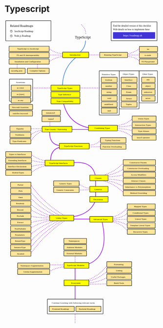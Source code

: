 # Typescript

<link href="style/main.css" rel="stylesheet">

<svg xmlns="http://www.w3.org/2000/svg" xmlns:xlink="http://www.w3.org/1999/xlink" viewBox="269 107 1200 2373" style="font-family: balsamiq"><path d="M875 2152.272727272727Q1010.5192637227321 2113.071326389771 1074.4848484848485 2013.3939393939395" fill="none" stroke="rgb(153,0,255)" stroke-width="4" stroke-linecap="round" stroke-linejoin="round" stroke-dasharray="0.8 12"></path><path d="M905.3030303030303 2153.7878787878785Q1012.952737136146 2122.7643525631593 1073.4848484848485 2064.3939393939395" fill="none" stroke="rgb(153,0,255)" stroke-width="4" stroke-linecap="round" stroke-linejoin="round" stroke-dasharray="0.8 12"></path><path d="M911.3636363636364 2161.3636363636365Q1012.3010608336882 2153.5163666931767 1076.5151515151515 2112.878787878788" fill="none" stroke="rgb(153,0,255)" stroke-width="4" stroke-linecap="round" stroke-linejoin="round" stroke-dasharray="0.8 12"></path><path d="M888.6363636363636 2170.4545454545455Q990.7849737048563 2168.8039243563157 1093.1818181818182 2167.4242424242425" fill="none" stroke="rgb(153,0,255)" stroke-width="4" stroke-linecap="round" stroke-linejoin="round" stroke-dasharray="0.8 12"></path><path d="M818.8311517334938 2023.4030990632252Q819.0147526722768 2160.0231191262155 818.8311517334938 2296.969696969697" fill="none" stroke="rgb(153,0,255)" stroke-width="4" stroke-linecap="round" stroke-linejoin="round" stroke-dasharray="undefined"></path><path d="M609.090909090909 2076Q662.1817746995329 2039.2524599617716 767 2029.4030990632252" fill="none" stroke="rgb(153,0,255)" stroke-width="4" stroke-linecap="round" stroke-linejoin="round" stroke-dasharray="0.8 12"></path><path d="M603.030303030303 2019.4030990632252Q684.9172858021587 2019.2930527691017 767 2019.4030990632252" fill="none" stroke="rgb(153,0,255)" stroke-width="4" stroke-linecap="round" stroke-linejoin="round" stroke-dasharray="0.8 12"></path><path d="M818.8311517334938 1925.4030990632252Q818.8937241200075 1971.9640848487595 818.8311517334938 2018.6363636363635" fill="none" stroke="rgb(153,0,255)" stroke-width="4" stroke-linecap="round" stroke-linejoin="round" stroke-dasharray="0.8 12"></path><path d="M780.8311517334938 1661.4030990632252Q883.7925234875245 1661.2647313151915 987 1661.4030990632252" fill="none" stroke="rgb(153,0,255)" stroke-width="4" stroke-linecap="round" stroke-linejoin="round" stroke-dasharray="undefined"></path><path d="M1025.8311517334937 1667.9090909090908Q1098.5947437207187 1960.3204135488786 901.5151515151515 2020.4545454545453" fill="none" stroke="rgb(153,0,255)" stroke-width="4" stroke-linecap="round" stroke-linejoin="round" stroke-dasharray="undefined"></path><path d="M1080 1675Q1195.0395397119053 1696.1101209374067 1234 1765" fill="none" stroke="rgb(153,0,255)" stroke-width="4" stroke-linecap="round" stroke-linejoin="round" stroke-dasharray="0.8 12"></path><path d="M1080 1673Q1177.3329771766696 1674.7790836855452 1234 1715" fill="none" stroke="rgb(153,0,255)" stroke-width="4" stroke-linecap="round" stroke-linejoin="round" stroke-dasharray="0.8 12"></path><path d="M1084 1653Q1182.3667820069204 1632.9446366782006 1234 1563" fill="none" stroke="rgb(153,0,255)" stroke-width="4" stroke-linecap="round" stroke-linejoin="round" stroke-dasharray="0.8 12"></path><path d="M1102 1657Q1191.4353455165433 1655.947200170494 1234 1609" fill="none" stroke="rgb(153,0,255)" stroke-width="4" stroke-linecap="round" stroke-linejoin="round" stroke-dasharray="0.8 12"></path><path d="M1102 1667Q1166.8684565561528 1664.6782684758498 1232 1662" fill="none" stroke="rgb(153,0,255)" stroke-width="4" stroke-linecap="round" stroke-linejoin="round" stroke-dasharray="0.8 12"></path><path d="M468.969696969697 1690.7424242424242Q550.1815297804316 1666.9990421037658 644.030303030303 1663.439393939394" fill="none" stroke="rgb(153,0,255)" stroke-width="4" stroke-linecap="round" stroke-linejoin="round" stroke-dasharray="0.8 12"></path><path d="M468.1666666666667 1734.7424242424242Q553.9225289013111 1682.3004019509494 650.4545454545455 1666.6515151515152" fill="none" stroke="rgb(153,0,255)" stroke-width="4" stroke-linecap="round" stroke-linejoin="round" stroke-dasharray="0.8 12"></path><path d="M468.1666666666667 1784.7424242424242Q563.8287416930232 1704.9173845605717 679.3636363636364 1668.2575757575758" fill="none" stroke="rgb(153,0,255)" stroke-width="4" stroke-linecap="round" stroke-linejoin="round" stroke-dasharray="0.8 12"></path><path d="M468.1666666666667 1836.7424242424242Q578.4509660247629 1723.3429778028328 719.5151515151515 1661.8333333333335" fill="none" stroke="rgb(153,0,255)" stroke-width="4" stroke-linecap="round" stroke-linejoin="round" stroke-dasharray="0.8 12"></path><path d="M468.1666666666667 1886.7424242424242Q581.1844617326127 1748.194655790068 733.969696969697 1665.0454545454547" fill="none" stroke="rgb(153,0,255)" stroke-width="4" stroke-linecap="round" stroke-linejoin="round" stroke-dasharray="0.8 12"></path><path d="M468.1666666666667 1936.7424242424242Q583.9179574404625 1773.046333777303 748.4242424242425 1668.2575757575758" fill="none" stroke="rgb(153,0,255)" stroke-width="4" stroke-linecap="round" stroke-linejoin="round" stroke-dasharray="0.8 12"></path><path d="M469.7727272727273 1390.409090909091Q584.7401036676631 1552.1190594147754 749.2272727272727 1640.9545454545455" fill="none" stroke="rgb(153,0,255)" stroke-width="4" stroke-linecap="round" stroke-linejoin="round" stroke-dasharray="0.8 12"></path><path d="M464.7727272727273 1440.409090909091Q573.6811606875053 1575.396783833121 721.9242424242425 1644.1666666666667" fill="none" stroke="rgb(153,0,255)" stroke-width="4" stroke-linecap="round" stroke-linejoin="round" stroke-dasharray="0.8 12"></path><path d="M464.7727272727273 1490.409090909091Q569.8263141051095 1600.042045349016 704.2575757575758 1648.9848484848485" fill="none" stroke="rgb(153,0,255)" stroke-width="4" stroke-linecap="round" stroke-linejoin="round" stroke-dasharray="0.8 12"></path><path d="M464.7727272727273 1540.409090909091Q563.4867895080135 1624.1268463176477 681.7727272727273 1653.8030303030305" fill="none" stroke="rgb(153,0,255)" stroke-width="4" stroke-linecap="round" stroke-linejoin="round" stroke-dasharray="0.8 12"></path><path d="M464.7727272727273 1582.409090909091Q541.9749562741807 1634.1617588998258 628.7727272727273 1645.7727272727273" fill="none" stroke="rgb(153,0,255)" stroke-width="4" stroke-linecap="round" stroke-linejoin="round" stroke-dasharray="0.8 12"></path><path d="M468.1666666666667 1637.7424242424242Q566.3578087674028 1658.7468981814786 662.5 1650.5909090909092" fill="none" stroke="rgb(153,0,255)" stroke-width="4" stroke-linecap="round" stroke-linejoin="round" stroke-dasharray="0.8 12"></path><path d="M976.8311517334938 1520.4030990632252Q928.8356193501513 1639.0160618412253 759.2727272727273 1647.0151515151515" fill="none" stroke="rgb(153,0,255)" stroke-width="4" stroke-linecap="round" stroke-linejoin="round" stroke-dasharray="undefined"></path><path d="M844.4242424242425 1379.6060606060607Q884.7858938611092 1421.5863751524707 947.5757575757576 1421.1515151515152" fill="none" stroke="rgb(153,0,255)" stroke-width="4" stroke-linecap="round" stroke-linejoin="round" stroke-dasharray="0.8 12"></path><path d="M834.4242424242425 1435.6060606060607Q889.2813426105618 1434.1496790597141 944.3636363636364 1432.3939393939395" fill="none" stroke="rgb(153,0,255)" stroke-width="4" stroke-linecap="round" stroke-linejoin="round" stroke-dasharray="0.8 12"></path><path d="M978.8311517334938 1349.4030990632252Q978.945198370687 1434.2667929240818 978.8311517334938 1519.3333333333335" fill="none" stroke="rgb(153,0,255)" stroke-width="4" stroke-linecap="round" stroke-linejoin="round" stroke-dasharray="undefined"></path><path d="M1043.1363636363637 1318.5454545454545Q1142.7623270992713 1285.9918336670005 1202.1363636363637 1215.7575757575758" fill="none" stroke="rgb(153,0,255)" stroke-width="4" stroke-linecap="round" stroke-linejoin="round" stroke-dasharray="0.8 12"></path><path d="M1046.348484848485 1326.5757575757577Q1138.1055070229656 1309.419669044859 1205.348484848485 1265.5454545454545" fill="none" stroke="rgb(153,0,255)" stroke-width="4" stroke-linecap="round" stroke-linejoin="round" stroke-dasharray="0.8 12"></path><path d="M1060.8030303030303 1331.3939393939395Q1134.4032907611986 1333.0942431646954 1203.7424242424242 1313.7272727272727" fill="none" stroke="rgb(153,0,255)" stroke-width="4" stroke-linecap="round" stroke-linejoin="round" stroke-dasharray="0.8 12"></path><path d="M1064.0151515151515 1349.0606060606062Q1146.5547238815773 1352.1722345988424 1203.7424242424242 1368.3333333333335" fill="none" stroke="rgb(153,0,255)" stroke-width="4" stroke-linecap="round" stroke-linejoin="round" stroke-dasharray="0.8 12"></path><path d="M1038.3181818181818 1358.6969696969697Q1120.397688290354 1363.665349870014 1200.530303030303 1410.0909090909092" fill="none" stroke="rgb(153,0,255)" stroke-width="4" stroke-linecap="round" stroke-linejoin="round" stroke-dasharray="0.8 12"></path><path d="M1020.6515151515152 1358.6969696969697Q1128.5074510051704 1381.8705295133495 1203.7424242424242 1463.0909090909092" fill="none" stroke="rgb(153,0,255)" stroke-width="4" stroke-linecap="round" stroke-linejoin="round" stroke-dasharray="0.8 12"></path><path d="M1127.4545454545455 941.1515151515152Q1202.428662694581 945.8659783153287 1275.2121212121212 925.3030303030304" fill="none" stroke="rgb(153,0,255)" stroke-width="4" stroke-linecap="round" stroke-linejoin="round" stroke-dasharray="0.8 12"></path><path d="M1116.2121212121212 933.1212121212121Q1219.0241078804454 931.4438718260445 1268.7878787878788 873.6969696969697" fill="none" stroke="rgb(153,0,255)" stroke-width="4" stroke-linecap="round" stroke-linejoin="round" stroke-dasharray="0.8 12"></path><path d="M1127.4545454545455 955.6060606060606Q1219.1822489753579 954.4776734581317 1280.030303030303 977.2878787878789" fill="none" stroke="rgb(153,0,255)" stroke-width="4" stroke-linecap="round" stroke-linejoin="round" stroke-dasharray="0.8 12"></path><path d="M1132.2727272727273 966.8484848484849Q1219.9653523385298 974.0394068346063 1273.6060606060607 1030.2878787878788" fill="none" stroke="rgb(153,0,255)" stroke-width="4" stroke-linecap="round" stroke-linejoin="round" stroke-dasharray="0.8 12"></path><path d="M783.8311517334938 1224.4030990632252Q962.3459605872592 1196.728652651253 978.8939393939395 1337.848484848485" fill="none" stroke="rgb(153,0,255)" stroke-width="4" stroke-linecap="round" stroke-linejoin="round" stroke-dasharray="undefined"></path><path d="M471.27272727272725 1307.3333333333333Q515.2565764529793 1257.0976951422838 618.2424242424242 1237.6363636363635" fill="none" stroke="rgb(153,0,255)" stroke-width="4" stroke-linecap="round" stroke-linejoin="round" stroke-dasharray="0.8 12"></path><path d="M457.6363636363636 1258.8484848484848Q513.9902369611106 1235.8275860202273 601.6184782285508 1233.4030990632252" fill="none" stroke="rgb(153,0,255)" stroke-width="4" stroke-linecap="round" stroke-linejoin="round" stroke-dasharray="0.8 12"></path><path d="M466.7272727272727 1198.2424242424242Q529.5480205880046 1222.3217718788094 609.1515151515151 1217.9393939393938" fill="none" stroke="rgb(153,0,255)" stroke-width="4" stroke-linecap="round" stroke-linejoin="round" stroke-dasharray="0.8 12"></path><path d="M466.7272727272727 1148.2424242424242Q526.492452826706 1203.362840862952 629.3065781470677 1213.3554719728418" fill="none" stroke="rgb(153,0,255)" stroke-width="4" stroke-linecap="round" stroke-linejoin="round" stroke-dasharray="0.8 12"></path><path d="M628.7727272727273 1223.818181818182Q618.6109032978857 1114.255753713742 712.2878787878789 1098.5454545454545" fill="none" stroke="rgb(153,0,255)" stroke-width="4" stroke-linecap="round" stroke-linejoin="round" stroke-dasharray="undefined"></path><path d="M919.5606060606061 1084.8939393939395Q984.9686737785211 1084.6606773927583 1020.7424242424242 1044.7424242424242" fill="none" stroke="rgb(153,0,255)" stroke-width="4" stroke-linecap="round" stroke-linejoin="round" stroke-dasharray="0.8 12"></path><path d="M908.3181818181819 1099.348484848485Q972.5267515563864 1097.8490015477962 1037 1096" fill="none" stroke="rgb(153,0,255)" stroke-width="4" stroke-linecap="round" stroke-linejoin="round" stroke-dasharray="0.8 12"></path><path d="M620.8311517334938 971.4030990632252Q611.7441895712917 1085.5822732088695 713.8939393939394 1088.909090909091" fill="none" stroke="rgb(153,0,255)" stroke-width="4" stroke-linecap="round" stroke-linejoin="round" stroke-dasharray="undefined"></path><path d="M472.992050271131 1058.9056813416173Q499.71431499558105 993.2961843981518 596.6079039967767 963.4554651737137" fill="none" stroke="rgb(153,0,255)" stroke-width="4" stroke-linecap="round" stroke-linejoin="round" stroke-dasharray="0.8 12"></path><path d="M468.969696969697 1008.6060606060606Q511.06325360384363 968.5123386644974 590.6184782285508 965.4030990632252" fill="none" stroke="rgb(153,0,255)" stroke-width="4" stroke-linecap="round" stroke-linejoin="round" stroke-dasharray="0.8 12"></path><path d="M454.21495856596965 957.1964346053267Q518.3388768681913 956.2146607098657 582.6184782285508 955.4030990632252" fill="none" stroke="rgb(153,0,255)" stroke-width="4" stroke-linecap="round" stroke-linejoin="round" stroke-dasharray="0.8 12"></path><path d="M621.8311517334938 879.740931321536Q621.8808928184665 916.753966614044 621.8311517334938 953.8554727957292" fill="none" stroke="rgb(153,0,255)" stroke-width="4" stroke-linecap="round" stroke-linejoin="round" stroke-dasharray="0.8 12"></path><path d="M686.8311517334938 962.4030990632252Q826.9014305345638 962.191076228264 967.3065781470677 962.3554719728419" fill="none" stroke="rgb(153,0,255)" stroke-width="4" stroke-linecap="round" stroke-linejoin="round" stroke-dasharray="undefined"></path><path d="M724.4827882908095 740.9127435328257Q759.218231879565 914.8518360385606 926 949" fill="none" stroke="rgb(153,0,255)" stroke-width="4" stroke-linecap="round" stroke-linejoin="round" stroke-dasharray="undefined"></path><path d="M398.8311517334938 638.4030990632252Q538.9014305345638 638.191076228264 679.3065781470677 638.3554719728419" fill="none" stroke="rgb(153,0,255)" stroke-width="4" stroke-linecap="round" stroke-linejoin="round" stroke-dasharray="0.8 12"></path><path d="M800.8311517334938 638.4030990632252Q940.9014305345638 638.191076228264 1081.3065781470677 638.3554719728419" fill="none" stroke="rgb(153,0,255)" stroke-width="4" stroke-linecap="round" stroke-linejoin="round" stroke-dasharray="0.8 12"></path><rect x="1318.35" y="504.35" width="143.3" height="250.3" rx="2" fill="rgb(255,255,255)" fill-opacity="1" stroke="rgb(0,0,0)" stroke-width="2.7"></rect><text x="1344" y="534.5" fill="rgb(0,0,0)" font-style="normal" font-weight="normal" font-size="17px"><tspan>Other Types</tspan></text><g class="clickable-group done" data-group-id="111-typescript-types:any"><rect x="1338.35" y="554.35" width="105.3" height="41.3" rx="2" fill="rgb(255,229,153)" fill-opacity="1" stroke="rgb(0,0,0)" stroke-width="2.7"></rect><text x="1377" y="579.5" fill="rgb(0,0,0)" font-style="normal" font-weight="normal" font-size="17px"><tspan>any</tspan></text></g><g class="clickable-group done" data-group-id="112-typescript-types:object"><rect x="1338.35" y="602.35" width="105.3" height="41.3" rx="2" fill="rgb(255,229,153)" fill-opacity="1" stroke="rgb(0,0,0)" stroke-width="2.7"></rect><text x="1367" y="628.5" fill="rgb(0,0,0)" font-style="normal" font-weight="normal" font-size="17px"><tspan>object</tspan></text></g><g class="clickable-group done" data-group-id="113-typescript-types:unknown"><rect x="1338.35" y="650.35" width="105.3" height="41.3" rx="2" fill="rgb(255,229,153)" fill-opacity="1" stroke="rgb(0,0,0)" stroke-width="2.7"></rect><text x="1357" y="676.5" fill="rgb(0,0,0)" font-style="normal" font-weight="normal" font-size="17px"><tspan>unknown</tspan></text></g><g class="clickable-group done" data-group-id="114-typescript-types:never"><rect x="1338.35" y="699.35" width="105.3" height="41.3" rx="2" fill="rgb(255,229,153)" fill-opacity="1" stroke="rgb(0,0,0)" stroke-width="2.7"></rect><text x="1369" y="724" fill="rgb(0,0,0)" font-style="normal" font-weight="normal" font-size="17px"><tspan>never</tspan></text></g><rect x="1163.35" y="504.35" width="155.3" height="297.3" rx="2" fill="rgb(255,255,255)" fill-opacity="1" stroke="rgb(0,0,0)" stroke-width="2.7"></rect><text x="1191" y="536.5" fill="rgb(0,0,0)" font-style="normal" font-weight="normal" font-size="17px"><tspan>Object Types</tspan></text><g class="clickable-group done" data-group-id="106-typescript-types:interface"><rect x="1178.35" y="554.35" width="124.3" height="41.3" rx="2" fill="rgb(255,229,153)" fill-opacity="1" stroke="rgb(0,0,0)" stroke-width="2.7"></rect><text x="1206" y="580.5" fill="rgb(0,0,0)" font-style="normal" font-weight="normal" font-size="17px"><tspan>Interface</tspan></text></g><g class="clickable-group done" data-group-id="107-typescript-types:class"><rect x="1178.35" y="602.35" width="124.3" height="41.3" rx="2" fill="rgb(255,229,153)" fill-opacity="1" stroke="rgb(0,0,0)" stroke-width="2.7"></rect><text x="1219" y="628.5" fill="rgb(0,0,0)" font-style="normal" font-weight="normal" font-size="17px"><tspan>Class</tspan></text></g><g class="clickable-group done" data-group-id="108-typescript-types:enum"><rect x="1178.35" y="650.35" width="124.3" height="41.3" rx="2" fill="rgb(255,229,153)" fill-opacity="1" stroke="rgb(0,0,0)" stroke-width="2.7"></rect><text x="1218" y="676.5" fill="rgb(0,0,0)" font-style="normal" font-weight="normal" font-size="17px"><tspan>Enum</tspan></text></g><g class="clickable-group done" data-group-id="109-typescript-types:array"><rect x="1178.35" y="698.35" width="124.3" height="41.3" rx="2" fill="rgb(255,229,153)" fill-opacity="1" stroke="rgb(0,0,0)" stroke-width="2.7"></rect><text x="1216" y="725" fill="rgb(0,0,0)" font-style="normal" font-weight="normal" font-size="17px"><tspan>Arrays</tspan></text></g><g class="clickable-group done" data-group-id="110-typescript-types:tuple"><rect x="1178.35" y="746.35" width="124.3" height="41.3" rx="2" fill="rgb(255,229,153)" fill-opacity="1" stroke="rgb(0,0,0)" stroke-width="2.7"></rect><text x="1215" y="772.5" fill="rgb(0,0,0)" font-style="normal" font-weight="normal" font-size="17px"><tspan>Tuples</tspan></text></g><rect x="1007.35" y="504.35" width="156.3" height="345.3" rx="2" fill="rgb(255,255,255)" fill-opacity="1" stroke="rgb(0,0,0)" stroke-width="2.7"></rect><path d="M1207.209312875115 392.281054953772Q1287.7998918332091 390.45329652451676 1327.4344703175034 434.4218317892483" fill="none" stroke="rgb(153,0,255)" stroke-width="4" stroke-linecap="round" stroke-linejoin="round" stroke-dasharray="0.8 12"></path><path d="M1210.9276167135395 373.6895357616501Q1275.4306083910471 367.3036648393337 1324.9556010918873 329.06988970055755" fill="none" stroke="rgb(153,0,255)" stroke-width="4" stroke-linecap="round" stroke-linejoin="round" stroke-dasharray="0.8 12"></path><path d="M1192 381Q1273.4796991538456 381 1354.9593983076911 381" fill="none" stroke="rgb(153,0,255)" stroke-width="4" stroke-linecap="round" stroke-linejoin="round" stroke-dasharray="0.8 12"></path><path d="M611 437Q655.8313351746554 399.274639672607 745 389" fill="none" stroke="rgb(153,0,255)" stroke-width="4" stroke-linecap="round" stroke-linejoin="round" stroke-dasharray="0.8 12"></path><path d="M614 328Q658.6512831524625 369.4765086544163 738 371" fill="none" stroke="rgb(153,0,255)" stroke-width="4" stroke-linecap="round" stroke-linejoin="round" stroke-dasharray="0.8 12"></path><path d="M588 380Q663.8821323229325 381.0794027636659 739.9424638464515 382.365578051307" fill="none" stroke="rgb(153,0,255)" stroke-width="4" stroke-linecap="round" stroke-linejoin="round" stroke-dasharray="0.8 12"></path><path d="M525 429Q524.8333333333334 470.8333333333333 524.6666666666667 512.6666666666666" fill="none" stroke="rgb(153,0,255)" stroke-width="4" stroke-linecap="round" stroke-linejoin="round" stroke-dasharray="0.8 12"></path><path d="M367 429Q366.83333333333337 470.8333333333333 366.6666666666667 512.6666666666666" fill="none" stroke="rgb(153,0,255)" stroke-width="4" stroke-linecap="round" stroke-linejoin="round" stroke-dasharray="0.8 12"></path><path d="M844 387Q718.0836757519348 472.3156214147531 720 638" fill="none" stroke="rgb(43,120,228)" stroke-width="4" stroke-linecap="round" stroke-linejoin="round" stroke-dasharray="undefined"></path><path d="M882 380Q963.4796991538456 380 1044.9593983076911 380" fill="none" stroke="rgb(153,0,255)" stroke-width="4" stroke-linecap="round" stroke-linejoin="round" stroke-dasharray="0.8 12"></path><path d="M901.068963511508 270.19674559217157Q897.7830974984428 331.14529999772634 846.5338405479504 368.11208000401354" fill="none" stroke="rgb(43,120,228)" stroke-width="4" stroke-linecap="round" stroke-linejoin="round" stroke-dasharray="undefined"></path><g class="clickable-group done" data-group-id="101-typescript:ts-js-interoperability"><rect x="303.35" y="361.35" width="313.3" height="41.3" rx="2" fill="rgb(255,229,153)" fill-opacity="1" stroke="rgb(0,0,0)" stroke-width="2.7"></rect><text x="361" y="387.5" fill="rgb(0,0,0)" font-style="normal" font-weight="normal" font-size="17px"><tspan>TS and JS Interoperability</tspan></text></g><g class="clickable-group done" data-group-id="100-typescript:typescript-vs-javascript"><rect x="303.35" y="312.35" width="313.3" height="41.3" rx="2" fill="rgb(255,229,153)" fill-opacity="1" stroke="rgb(0,0,0)" stroke-width="2.7"></rect><text x="367" y="338.5" fill="rgb(0,0,0)" font-style="normal" font-weight="normal" font-size="17px"><tspan>TypeScript vs JavaScript</tspan></text></g><text x="818" y="253" fill="rgb(0,0,0)" font-style="normal" font-weight="normal" font-size="28px"><tspan>TypeScript</tspan></text><g class="clickable-group done" data-group-id="100-typescript"><rect x="721.35" y="358.35" width="204.3" height="44.3" rx="2" fill="rgb(255,255,0)" fill-opacity="1" stroke="rgb(0,0,0)" stroke-width="2.7"></rect><text x="777" y="386.5" fill="rgb(0,0,0)" font-style="normal" font-weight="normal" font-size="17px"><tspan>Introduction</tspan></text></g><g class="clickable-group done" data-group-id="102-typescript:install-configure"><rect x="303.35" y="411.35" width="313.3" height="41.3" rx="2" fill="rgb(255,229,153)" fill-opacity="1" stroke="rgb(0,0,0)" stroke-width="2.7"></rect><text x="347" y="437.5" fill="rgb(0,0,0)" font-style="normal" font-weight="normal" font-size="17px"><tspan>Installation and Configuration</tspan></text></g><g class="clickable-group done" data-group-id="101-typescript-types"><rect x="630.35" y="616.35" width="226.3" height="44.3" rx="2" fill="rgb(255,255,0)" fill-opacity="1" stroke="rgb(0,0,0)" stroke-width="2.7"></rect><text x="679" y="644.5" fill="rgb(0,0,0)" font-style="normal" font-weight="normal" font-size="17px"><tspan>TypeScript Types</tspan></text></g><rect x="1100.35" y="122.35" width="358.3" height="147.3" rx="2" fill="rgb(255,255,255)" fill-opacity="1" stroke="rgb(0,0,0)" stroke-width="2.7"></rect><text x="1115" y="158.5" fill="rgb(0,0,0)" font-style="normal" font-weight="normal" font-size="18px"><tspan>Find the detailed version of this checklist</tspan></text><text x="1115" y="187" fill="rgb(0,0,0)" font-style="normal" font-weight="normal" font-size="18px"><tspan>With details on how to implement these</tspan></text><g class="clickable-group" data-group-id="ext_link:roadmap.sh"><rect x="1116.35" y="204.35" width="326.3" height="48.3" rx="2" fill="rgb(65,53,214)" fill-opacity="1" stroke="rgb(65,53,214)" stroke-width="2.7"></rect><text x="1194" y="236.5" fill="rgb(255,255,255)" font-style="normal" font-weight="normal" font-size="20px"><tspan>https://roadmap.sh</tspan></text></g><rect x="277.35" y="113.35" width="353.3" height="157.3" rx="2" fill="rgb(255,255,255)" fill-opacity="1" stroke="rgb(0,0,0)" stroke-width="2.7"></rect><g class="clickable-group" data-group-id="ext_link:roadmap.sh/javascript"><text x="344" y="201.5" fill="rgb(0,0,0)" font-style="normal" font-weight="normal" font-size="18px"><tspan>JavaScript Roadmap</tspan></text><g><circle cx="321" cy="195" r="10" fill="rgb(255,255,255)"></circle><circle cx="321" cy="195" r="10" fill="rgb(153,153,153)"></circle><path d="M315.5 195L319.5 199 326 192.5" fill="none" stroke="#fff" stroke-width="3.5" stroke-linecap="round" stroke-linejoin="round"></path></g></g><text x="311" y="161.5" fill="rgb(0,0,0)" font-style="normal" font-weight="normal" font-size="24px"><tspan>Related Roadmaps</tspan></text><g class="clickable-group" data-group-id="ext_link:roadmap.sh/nodejs"><text x="344" y="238.5" fill="rgb(0,0,0)" font-style="normal" font-weight="normal" font-size="18px"><tspan>Node.js Roadmap</tspan></text><g><circle cx="321" cy="232" r="10" fill="rgb(255,255,255)"></circle><circle cx="321" cy="232" r="10" fill="rgb(153,153,153)"></circle><path d="M315.5 232L319.5 236 326 229.5" fill="none" stroke="#fff" stroke-width="3.5" stroke-linecap="round" stroke-linejoin="round"></path></g></g><g class="clickable-group done" data-group-id="100-typescript:install-configure:tsconfig-json"><rect x="305.35" y="484.35" width="124.3" height="41.3" rx="2" fill="rgb(255,229,153)" fill-opacity="1" stroke="rgb(0,0,0)" stroke-width="2.7"></rect><text x="320" y="510.5" fill="rgb(0,0,0)" font-style="normal" font-weight="normal" font-size="17px"><tspan>tsconfig.json</tspan></text></g><g class="clickable-group done" data-group-id="101-typescript:install-configure:compiler-options"><rect x="446.35" y="484.35" width="170.3" height="41.3" rx="2" fill="rgb(255,229,153)" fill-opacity="1" stroke="rgb(0,0,0)" stroke-width="2.7"></rect><text x="465" y="510.5" fill="rgb(0,0,0)" font-style="normal" font-weight="normal" font-size="17px"><tspan>Compiler Options</tspan></text></g><g class="clickable-group done" data-group-id="103-typescript:running-typescript"><rect x="1011.35" y="360.35" width="217.3" height="41.3" rx="2" fill="rgb(255,229,153)" fill-opacity="1" stroke="rgb(0,0,0)" stroke-width="2.7"></rect><text x="1045" y="386.5" fill="rgb(0,0,0)" font-style="normal" font-weight="normal" font-size="17px"><tspan>Running TypeScript</tspan></text></g><g class="clickable-group done" data-group-id="100-typescript:running-typescript:tsc"><rect x="1320.35" y="314.35" width="142.3" height="41.3" rx="2" fill="rgb(255,229,153)" fill-opacity="1" stroke="rgb(0,0,0)" stroke-width="2.7"></rect><text x="1380" y="340.5" fill="rgb(0,0,0)" font-style="normal" font-weight="normal" font-size="17px"><tspan>tsc</tspan></text></g><g class="clickable-group done" data-group-id="101-typescript:running-typescript:ts-node"><rect x="1320.35" y="362.35" width="142.3" height="41.3" rx="2" fill="rgb(255,229,153)" fill-opacity="1" stroke="rgb(0,0,0)" stroke-width="2.7"></rect><text x="1362" y="388.5" fill="rgb(0,0,0)" font-style="normal" font-weight="normal" font-size="17px"><tspan>ts-node</tspan></text></g><g class="clickable-group done" data-group-id="102-typescript:running-typescript:ts-playground"><rect x="1320.35" y="411.35" width="142.3" height="41.3" rx="2" fill="rgb(255,229,153)" fill-opacity="1" stroke="rgb(0,0,0)" stroke-width="2.7"></rect><text x="1336" y="438" fill="rgb(0,0,0)" font-style="normal" font-weight="normal" font-size="17px"><tspan>TS Playground</tspan></text></g><text x="1028" y="537" fill="rgb(0,0,0)" font-style="normal" font-weight="normal" font-size="17px"><tspan>Primitive Types</tspan></text><g class="clickable-group done" data-group-id="100-typescript-types:boolean"><rect x="1023.35" y="554.35" width="124.3" height="41.3" rx="2" fill="rgb(255,229,153)" fill-opacity="1" stroke="rgb(0,0,0)" stroke-width="2.7"></rect><text x="1055" y="580.5" fill="rgb(0,0,0)" font-style="normal" font-weight="normal" font-size="17px"><tspan>boolean</tspan></text></g><g class="clickable-group done" data-group-id="101-typescript-types:number"><rect x="1023.35" y="602.35" width="124.3" height="41.3" rx="2" fill="rgb(255,229,153)" fill-opacity="1" stroke="rgb(0,0,0)" stroke-width="2.7"></rect><text x="1056" y="628.5" fill="rgb(0,0,0)" font-style="normal" font-weight="normal" font-size="17px"><tspan>number</tspan></text></g><g class="clickable-group done" data-group-id="102-typescript-types:string"><rect x="1023.35" y="650.35" width="124.3" height="41.3" rx="2" fill="rgb(255,229,153)" fill-opacity="1" stroke="rgb(0,0,0)" stroke-width="2.7"></rect><text x="1064" y="676.5" fill="rgb(0,0,0)" font-style="normal" font-weight="normal" font-size="17px"><tspan>string</tspan></text></g><g class="clickable-group done" data-group-id="103-typescript-types:void"><rect x="1023.35" y="698.35" width="124.3" height="41.3" rx="2" fill="rgb(255,229,153)" fill-opacity="1" stroke="rgb(0,0,0)" stroke-width="2.7"></rect><text x="1070" y="724.5" fill="rgb(0,0,0)" font-style="normal" font-weight="normal" font-size="17px"><tspan>void</tspan></text></g><g class="clickable-group done" data-group-id="104-typescript-types:undefined"><rect x="1023.35" y="746.35" width="124.3" height="41.3" rx="2" fill="rgb(255,229,153)" fill-opacity="1" stroke="rgb(0,0,0)" stroke-width="2.7"></rect><text x="1047" y="772.5" fill="rgb(0,0,0)" font-style="normal" font-weight="normal" font-size="17px"><tspan>undefined</tspan></text></g><g class="clickable-group done" data-group-id="105-typescript-types:null"><rect x="1023.35" y="794.35" width="124.3" height="41.3" rx="2" fill="rgb(255,229,153)" fill-opacity="1" stroke="rgb(0,0,0)" stroke-width="2.7"></rect><text x="1072" y="820.5" fill="rgb(0,0,0)" font-style="normal" font-weight="normal" font-size="17px"><tspan>null</tspan></text></g><path d="M869.2119151094832 145.40436579861594Q905.8886826747997 177.6848898123132 901.6880171152654 220.6898749938384" fill="none" stroke="rgb(153,0,255)" stroke-width="4" stroke-linecap="round" stroke-linejoin="round" stroke-dasharray="0.8 12"></path><g class="clickable-group done" data-group-id="115-typescript-types:type-assertions"><rect x="306.35" y="569.35" width="181.3" height="172.3" rx="2" fill="rgb(255,255,255)" fill-opacity="1" stroke="rgb(0,0,0)" stroke-width="2.7"></rect><text x="357" y="600" fill="rgb(0,0,0)" font-style="normal" font-weight="normal" font-size="17px"><tspan>Assertions</tspan></text></g><g class="clickable-group done" data-group-id="100-typescript-types:type-assertions:as-const"><rect x="320.35" y="616.35" width="152.3" height="41.3" rx="2" fill="rgb(255,229,153)" fill-opacity="1" stroke="rgb(0,0,0)" stroke-width="2.7"></rect><text x="364" y="642.5" fill="rgb(0,0,0)" font-style="normal" font-weight="normal" font-size="17px"><tspan>as const</tspan></text></g><g class="clickable-group done" data-group-id="101-typescript-types:type-assertions:as-type"><rect x="320.35" y="665.35" width="152.3" height="41.3" rx="2" fill="rgb(255,229,153)" fill-opacity="1" stroke="rgb(0,0,0)" stroke-width="2.7"></rect><text x="363" y="692" fill="rgb(0,0,0)" font-style="normal" font-weight="normal" font-size="17px"><tspan>as [type]</tspan></text></g><g class="clickable-group done" data-group-id="103-typescript-types:type-assertions:non-null-assertion"><rect x="305.35" y="767.35" width="182.3" height="41.3" rx="2" fill="rgb(255,229,153)" fill-opacity="1" stroke="rgb(0,0,0)" stroke-width="2.7"></rect><text x="326" y="794" fill="rgb(0,0,0)" font-style="normal" font-weight="normal" font-size="17px"><tspan>Non-null Assertion</tspan></text></g><g class="clickable-group done" data-group-id="102-typescript-types:type-assertions:as-any"><rect x="320.35" y="714.35" width="152.3" height="41.3" rx="2" fill="rgb(255,229,153)" fill-opacity="1" stroke="rgb(0,0,0)" stroke-width="2.7"></rect><text x="372" y="739.5" fill="rgb(0,0,0)" font-style="normal" font-weight="normal" font-size="17px"><tspan>as any</tspan></text></g><g class="clickable-group done" data-group-id="116-typescript-types:satisfies-keyword"><rect x="306.35" y="816.35" width="180.3" height="41.3" rx="2" fill="rgb(255,229,153)" fill-opacity="1" stroke="rgb(0,0,0)" stroke-width="2.7"></rect><text x="332" y="842.5" fill="rgb(0,0,0)" font-style="normal" font-weight="normal" font-size="17px"><tspan>satisfies keyword</tspan></text></g><g class="clickable-group done" data-group-id="104-combining-types"><rect x="923.35" y="929.35" width="226.3" height="44.3" rx="2" fill="rgb(255,255,0)" fill-opacity="1" stroke="rgb(0,0,0)" stroke-width="2.7"></rect><text x="971" y="957.5" fill="rgb(0,0,0)" font-style="normal" font-weight="normal" font-size="17px"><tspan>Combining Types</tspan></text></g><g class="clickable-group done" data-group-id="100-combining-types:union-types"><rect x="1264.35" y="857.35" width="187.3" height="41.3" rx="2" fill="rgb(255,229,153)" fill-opacity="1" stroke="rgb(0,0,0)" stroke-width="2.7"></rect><text x="1310" y="883.5" fill="rgb(0,0,0)" font-style="normal" font-weight="normal" font-size="17px"><tspan>Union Types</tspan></text></g><g class="clickable-group done" data-group-id="101-combining-types:intersection-types"><rect x="1264.35" y="906.35" width="187.3" height="41.3" rx="2" fill="rgb(255,229,153)" fill-opacity="1" stroke="rgb(0,0,0)" stroke-width="2.7"></rect><text x="1287" y="932.5" fill="rgb(0,0,0)" font-style="normal" font-weight="normal" font-size="17px"><tspan>Intersection Types</tspan></text></g><g class="clickable-group done" data-group-id="102-combining-types:type-aliases"><rect x="1264.35" y="955.35" width="187.3" height="41.3" rx="2" fill="rgb(255,229,153)" fill-opacity="1" stroke="rgb(0,0,0)" stroke-width="2.7"></rect><text x="1310" y="982" fill="rgb(0,0,0)" font-style="normal" font-weight="normal" font-size="17px"><tspan>Type Aliases</tspan></text></g><g class="clickable-group done" data-group-id="105-type-guards"><rect x="561.35" y="938.35" width="233.3" height="44.3" rx="2" fill="rgb(255,255,0)" fill-opacity="1" stroke="rgb(0,0,0)" stroke-width="2.7"></rect><text x="581" y="967" fill="rgb(0,0,0)" font-style="normal" font-weight="normal" font-size="17px"><tspan>Type Guards / Narrowing</tspan></text></g><g class="clickable-group done" data-group-id="100-type-guards:typeof-operator"><rect x="560.35" y="860.35" width="144.3" height="41.3" rx="2" fill="rgb(255,229,153)" fill-opacity="1" stroke="rgb(0,0,0)" stroke-width="2.7"></rect><text x="609" y="886.5" fill="rgb(0,0,0)" font-style="normal" font-weight="normal" font-size="17px"><tspan>typeof</tspan></text></g><g class="clickable-group done" data-group-id="103-type-guards:truthiness"><rect x="310.35" y="984.35" width="163.3" height="41.3" rx="2" fill="rgb(255,229,153)" fill-opacity="1" stroke="rgb(0,0,0)" stroke-width="2.7"></rect><text x="351" y="1010.5" fill="rgb(0,0,0)" font-style="normal" font-weight="normal" font-size="17px"><tspan>Truthiness</tspan></text></g><g class="clickable-group done" data-group-id="102-type-guards:equality"><rect x="310.35" y="935.35" width="163.3" height="41.3" rx="2" fill="rgb(255,229,153)" fill-opacity="1" stroke="rgb(0,0,0)" stroke-width="2.7"></rect><text x="361" y="961.5" fill="rgb(0,0,0)" font-style="normal" font-weight="normal" font-size="17px"><tspan>Equality</tspan></text></g><g class="clickable-group done" data-group-id="101-type-guards:instanceof-operator"><rect x="560.35" y="811.35" width="144.3" height="41.3" rx="2" fill="rgb(255,229,153)" fill-opacity="1" stroke="rgb(0,0,0)" stroke-width="2.7"></rect><text x="592" y="837.5" fill="rgb(0,0,0)" font-style="normal" font-weight="normal" font-size="17px"><tspan>instanceof</tspan></text></g><g class="clickable-group done" data-group-id="104-type-guards:type-predicates"><rect x="310.35" y="1033.35" width="163.3" height="41.3" rx="2" fill="rgb(255,229,153)" fill-opacity="1" stroke="rgb(0,0,0)" stroke-width="2.7"></rect><text x="330" y="1060" fill="rgb(0,0,0)" font-style="normal" font-weight="normal" font-size="17px"><tspan>Type Predicates</tspan></text></g><g class="clickable-group done" data-group-id="102-type-inference"><rect x="630.35" y="667.35" width="226.3" height="44.3" rx="2" fill="rgb(255,255,0)" fill-opacity="1" stroke="rgb(0,0,0)" stroke-width="2.7"></rect><text x="686" y="695.5" fill="rgb(0,0,0)" font-style="normal" font-weight="normal" font-size="17px"><tspan>Type Inference</tspan></text></g><g class="clickable-group done" data-group-id="103-type-compatibility"><rect x="630.35" y="718.35" width="227.3" height="44.3" rx="2" fill="rgb(255,255,0)" fill-opacity="1" stroke="rgb(0,0,0)" stroke-width="2.7"></rect><text x="674" y="746.5" fill="rgb(0,0,0)" font-style="normal" font-weight="normal" font-size="17px"><tspan>Type Compatibility</tspan></text></g><g class="clickable-group done" data-group-id="106-functions"><rect x="696.35" y="1070.35" width="233.3" height="44.3" rx="2" fill="rgb(255,255,0)" fill-opacity="1" stroke="rgb(0,0,0)" stroke-width="2.7"></rect><text x="732" y="1098.5" fill="rgb(0,0,0)" font-style="normal" font-weight="normal" font-size="17px"><tspan>TypeScript Functions</tspan></text></g><g class="clickable-group done" data-group-id="100-functions:typing-functions"><rect x="1017.35" y="1026.35" width="199.3" height="41.3" rx="2" fill="rgb(255,229,153)" fill-opacity="1" stroke="rgb(0,0,0)" stroke-width="2.7"></rect><text x="1052" y="1052.5" fill="rgb(0,0,0)" font-style="normal" font-weight="normal" font-size="17px"><tspan>Typing Functions</tspan></text></g><g class="clickable-group done" data-group-id="101-functions:function-overloading"><rect x="1017.35" y="1075.35" width="199.3" height="41.3" rx="2" fill="rgb(255,229,153)" fill-opacity="1" stroke="rgb(0,0,0)" stroke-width="2.7"></rect><text x="1034" y="1101.5" fill="rgb(0,0,0)" font-style="normal" font-weight="normal" font-size="17px"><tspan>Function Overloading</tspan></text></g><g class="clickable-group done" data-group-id="107-interfaces"><rect x="584.35" y="1202.35" width="226.3" height="44.3" rx="2" fill="rgb(255,255,0)" fill-opacity="1" stroke="rgb(0,0,0)" stroke-width="2.7"></rect><text x="616" y="1230.5" fill="rgb(0,0,0)" font-style="normal" font-weight="normal" font-size="17px"><tspan>TypeScript Interfaces</tspan></text></g><g class="clickable-group done" data-group-id="102-interfaces:interface-declaration"><rect x="277.35" y="1231.35" width="201.3" height="41.3" rx="2" fill="rgb(255,229,153)" fill-opacity="1" stroke="rgb(0,0,0)" stroke-width="2.7"></rect><text x="296" y="1257.5" fill="rgb(0,0,0)" font-style="normal" font-weight="normal" font-size="17px"><tspan>Interface Declaration</tspan></text></g><g class="clickable-group done" data-group-id="101-interfaces:extending-interfaces"><rect x="277.35" y="1183.35" width="201.3" height="41.3" rx="2" fill="rgb(255,229,153)" fill-opacity="1" stroke="rgb(0,0,0)" stroke-width="2.7"></rect><text x="298" y="1209.5" fill="rgb(0,0,0)" font-style="normal" font-weight="normal" font-size="17px"><tspan>Extending Interfaces</tspan></text></g><g class="clickable-group done" data-group-id="103-interfaces:hybrid-types"><rect x="277.35" y="1279.35" width="201.3" height="41.3" rx="2" fill="rgb(255,229,153)" fill-opacity="1" stroke="rgb(0,0,0)" stroke-width="2.7"></rect><text x="328" y="1305.5" fill="rgb(0,0,0)" font-style="normal" font-weight="normal" font-size="17px"><tspan>Hybrid Types</tspan></text></g><g class="clickable-group done" data-group-id="100-interfaces:types-vs-interfaces"><rect x="277.35" y="1135.35" width="201.3" height="41.3" rx="2" fill="rgb(255,229,153)" fill-opacity="1" stroke="rgb(0,0,0)" stroke-width="2.7"></rect><text x="303" y="1161.5" fill="rgb(0,0,0)" font-style="normal" font-weight="normal" font-size="17px"><tspan>Types vs Interfaces</tspan></text></g><g class="clickable-group done" data-group-id="108-classes"><rect x="933.35" y="1318.35" width="143.3" height="44.3" rx="2" fill="rgb(255,255,0)" fill-opacity="1" stroke="rgb(0,0,0)" stroke-width="2.7"></rect><text x="974" y="1346.5" fill="rgb(0,0,0)" font-style="normal" font-weight="normal" font-size="17px"><tspan>Classes</tspan></text></g><g class="clickable-group done" data-group-id="100-classes:constructor-params"><rect x="1194.35" y="1198.35" width="252.3" height="41.3" rx="2" fill="rgb(255,229,153)" fill-opacity="1" stroke="rgb(0,0,0)" stroke-width="2.7"></rect><text x="1244" y="1225" fill="rgb(0,0,0)" font-style="normal" font-weight="normal" font-size="17px"><tspan>Constructor Params</tspan></text></g><g class="clickable-group done" data-group-id="101-classes:constructor-overloading"><rect x="1194.35" y="1246.35" width="252.3" height="41.3" rx="2" fill="rgb(255,229,153)" fill-opacity="1" stroke="rgb(0,0,0)" stroke-width="2.7"></rect><text x="1226" y="1272.5" fill="rgb(0,0,0)" font-style="normal" font-weight="normal" font-size="17px"><tspan>Constructor Overloading</tspan></text></g><g class="clickable-group done" data-group-id="102-classes:access-modifiers"><rect x="1194.35" y="1294.35" width="252.3" height="41.3" rx="2" fill="rgb(255,229,153)" fill-opacity="1" stroke="rgb(0,0,0)" stroke-width="2.7"></rect><text x="1255" y="1321" fill="rgb(0,0,0)" font-style="normal" font-weight="normal" font-size="17px"><tspan>Access Modifiers</tspan></text></g><g class="clickable-group done" data-group-id="103-classes:abstract-classes"><rect x="1194.35" y="1342.35" width="252.3" height="41.3" rx="2" fill="rgb(255,229,153)" fill-opacity="1" stroke="rgb(0,0,0)" stroke-width="2.7"></rect><text x="1256" y="1369" fill="rgb(0,0,0)" font-style="normal" font-weight="normal" font-size="17px"><tspan>Abstract Classes</tspan></text></g><g class="clickable-group done" data-group-id="104-classes:inheritance-vs-polymorphism"><rect x="1194.35" y="1390.35" width="252.3" height="41.3" rx="2" fill="rgb(255,229,153)" fill-opacity="1" stroke="rgb(0,0,0)" stroke-width="2.7"></rect><text x="1210" y="1417" fill="rgb(0,0,0)" font-style="normal" font-weight="normal" font-size="17px"><tspan>Inheritance vs Polymorphism</tspan></text></g><g class="clickable-group done" data-group-id="105-classes:method-overriding"><rect x="1194.35" y="1438.35" width="252.3" height="41.3" rx="2" fill="rgb(255,229,153)" fill-opacity="1" stroke="rgb(0,0,0)" stroke-width="2.7"></rect><text x="1249" y="1464.5" fill="rgb(0,0,0)" font-style="normal" font-weight="normal" font-size="17px"><tspan>Method Overriding</tspan></text></g><g class="clickable-group done" data-group-id="103-combining-types:keyof-operator"><rect x="1264.35" y="1004.35" width="187.3" height="41.3" rx="2" fill="rgb(255,229,153)" fill-opacity="1" stroke="rgb(0,0,0)" stroke-width="2.7"></rect><text x="1302" y="1030.5" fill="rgb(0,0,0)" font-style="normal" font-weight="normal" font-size="17px"><tspan>keyof operator</tspan></text></g><g class="clickable-group done" data-group-id="109-generics"><rect x="933.35" y="1406.35" width="143.3" height="44.3" rx="2" fill="rgb(255,255,0)" fill-opacity="1" stroke="rgb(0,0,0)" stroke-width="2.7"></rect><text x="969" y="1435" fill="rgb(0,0,0)" font-style="normal" font-weight="normal" font-size="17px"><tspan>Generics</tspan></text></g><g class="clickable-group done" data-group-id="100-generics:generic-types"><rect x="651.35" y="1363.35" width="199.3" height="41.3" rx="2" fill="rgb(255,229,153)" fill-opacity="1" stroke="rgb(0,0,0)" stroke-width="2.7"></rect><text x="695" y="1390" fill="rgb(0,0,0)" font-style="normal" font-weight="normal" font-size="17px"><tspan>Generic Types</tspan></text></g><g class="clickable-group done" data-group-id="101-generics:generic-constraints"><rect x="651.35" y="1413.35" width="199.3" height="41.3" rx="2" fill="rgb(255,229,153)" fill-opacity="1" stroke="rgb(0,0,0)" stroke-width="2.7"></rect><text x="674" y="1440" fill="rgb(0,0,0)" font-style="normal" font-weight="normal" font-size="17px"><tspan>Generic Constraints</tspan></text></g><g class="clickable-group done" data-group-id="110-decorators"><rect x="933.35" y="1485.35" width="143.3" height="44.3" rx="2" fill="rgb(255,255,0)" fill-opacity="1" stroke="rgb(0,0,0)" stroke-width="2.7"></rect><text x="962" y="1513.5" fill="rgb(0,0,0)" font-style="normal" font-weight="normal" font-size="17px"><tspan>Decorators</tspan></text></g><g class="clickable-group done" data-group-id="111-utility-types"><rect x="620.35" y="1631.35" width="188.3" height="44.3" rx="2" fill="rgb(255,255,0)" fill-opacity="1" stroke="rgb(0,0,0)" stroke-width="2.7"></rect><text x="669" y="1659.5" fill="rgb(0,0,0)" font-style="normal" font-weight="normal" font-size="17px"><tspan>Utility Types</tspan></text></g><g class="clickable-group done" data-group-id="100-utility-types:partial"><rect x="315.35" y="1373.35" width="159.3" height="41.3" rx="2" fill="rgb(255,229,153)" fill-opacity="1" stroke="rgb(0,0,0)" stroke-width="2.7"></rect><text x="370" y="1400" fill="rgb(0,0,0)" font-style="normal" font-weight="normal" font-size="17px"><tspan>Partial</tspan></text></g><g class="clickable-group done" data-group-id="101-utility-types:pick"><rect x="315.35" y="1421.35" width="159.3" height="41.3" rx="2" fill="rgb(255,229,153)" fill-opacity="1" stroke="rgb(0,0,0)" stroke-width="2.7"></rect><text x="378" y="1448" fill="rgb(0,0,0)" font-style="normal" font-weight="normal" font-size="17px"><tspan>Pick</tspan></text></g><g class="clickable-group done" data-group-id="102-utility-types:omit"><rect x="315.35" y="1470.35" width="159.3" height="41.3" rx="2" fill="rgb(255,229,153)" fill-opacity="1" stroke="rgb(0,0,0)" stroke-width="2.7"></rect><text x="376" y="1496.5" fill="rgb(0,0,0)" font-style="normal" font-weight="normal" font-size="17px"><tspan>Omit</tspan></text></g><g class="clickable-group done" data-group-id="103-utility-types:readonly"><rect x="315.35" y="1519.35" width="159.3" height="41.3" rx="2" fill="rgb(255,229,153)" fill-opacity="1" stroke="rgb(0,0,0)" stroke-width="2.7"></rect><text x="358" y="1545.5" fill="rgb(0,0,0)" font-style="normal" font-weight="normal" font-size="17px"><tspan>Readonly</tspan></text></g><g class="clickable-group done" data-group-id="104-utility-types:record"><rect x="315.35" y="1568.35" width="159.3" height="41.3" rx="2" fill="rgb(255,229,153)" fill-opacity="1" stroke="rgb(0,0,0)" stroke-width="2.7"></rect><text x="366" y="1594.5" fill="rgb(0,0,0)" font-style="normal" font-weight="normal" font-size="17px"><tspan>Record</tspan></text></g><g class="clickable-group done" data-group-id="105-utility-types:exclude"><rect x="315.35" y="1617.35" width="159.3" height="41.3" rx="2" fill="rgb(255,229,153)" fill-opacity="1" stroke="rgb(0,0,0)" stroke-width="2.7"></rect><text x="364" y="1643.5" fill="rgb(0,0,0)" font-style="normal" font-weight="normal" font-size="17px"><tspan>Exclude</tspan></text></g><g class="clickable-group done" data-group-id="106-utility-types:extract"><rect x="315.35" y="1666.35" width="159.3" height="41.3" rx="2" fill="rgb(255,229,153)" fill-opacity="1" stroke="rgb(0,0,0)" stroke-width="2.7"></rect><text x="367" y="1692.5" fill="rgb(0,0,0)" font-style="normal" font-weight="normal" font-size="17px"><tspan>Extract</tspan></text></g><g class="clickable-group done" data-group-id="107-utility-types:non-nullable"><rect x="315.35" y="1715.35" width="159.3" height="41.3" rx="2" fill="rgb(255,229,153)" fill-opacity="1" stroke="rgb(0,0,0)" stroke-width="2.7"></rect><text x="347" y="1742" fill="rgb(0,0,0)" font-style="normal" font-weight="normal" font-size="17px"><tspan>NonNullable</tspan></text></g><g class="clickable-group done" data-group-id="108-utility-types:parameters"><rect x="315.35" y="1763.35" width="159.3" height="41.3" rx="2" fill="rgb(255,229,153)" fill-opacity="1" stroke="rgb(0,0,0)" stroke-width="2.7"></rect><text x="350" y="1790" fill="rgb(0,0,0)" font-style="normal" font-weight="normal" font-size="17px"><tspan>Parameters</tspan></text></g><g class="clickable-group done" data-group-id="109-utility-types:return-type"><rect x="315.35" y="1812.35" width="159.3" height="41.3" rx="2" fill="rgb(255,229,153)" fill-opacity="1" stroke="rgb(0,0,0)" stroke-width="2.7"></rect><text x="350" y="1838.5" fill="rgb(0,0,0)" font-style="normal" font-weight="normal" font-size="17px"><tspan>ReturnType</tspan></text></g><g class="clickable-group done" data-group-id="110-utility-types:instance-type"><rect x="315.35" y="1861.35" width="159.3" height="41.3" rx="2" fill="rgb(255,229,153)" fill-opacity="1" stroke="rgb(0,0,0)" stroke-width="2.7"></rect><text x="343" y="1887.5" fill="rgb(0,0,0)" font-style="normal" font-weight="normal" font-size="17px"><tspan>InstanceType</tspan></text></g><g class="clickable-group done" data-group-id="111-utility-types:awaited"><rect x="315.35" y="1910.35" width="159.3" height="41.3" rx="2" fill="rgb(255,229,153)" fill-opacity="1" stroke="rgb(0,0,0)" stroke-width="2.7"></rect><text x="365" y="1937" fill="rgb(0,0,0)" font-style="normal" font-weight="normal" font-size="17px"><tspan>Awaited</tspan></text></g><g class="clickable-group done" data-group-id="112-advanced-types"><rect x="933.35" y="1641.35" width="180.3" height="44.3" rx="2" fill="rgb(255,255,0)" fill-opacity="1" stroke="rgb(0,0,0)" stroke-width="2.7"></rect><text x="961" y="1670" fill="rgb(0,0,0)" font-style="normal" font-weight="normal" font-size="17px"><tspan>Advanced Types</tspan></text></g><g class="clickable-group done" data-group-id="100-advanced-types:mapped-types"><rect x="1226.35" y="1543.35" width="218.3" height="41.3" rx="2" fill="rgb(255,229,153)" fill-opacity="1" stroke="rgb(0,0,0)" stroke-width="2.7"></rect><text x="1279" y="1569.5" fill="rgb(0,0,0)" font-style="normal" font-weight="normal" font-size="17px"><tspan>Mapped Types</tspan></text></g><g class="clickable-group done" data-group-id="101-advanced-types:conditional-types"><rect x="1226.35" y="1592.35" width="218.3" height="41.3" rx="2" fill="rgb(255,229,153)" fill-opacity="1" stroke="rgb(0,0,0)" stroke-width="2.7"></rect><text x="1268" y="1618.5" fill="rgb(0,0,0)" font-style="normal" font-weight="normal" font-size="17px"><tspan>Conditional Types</tspan></text></g><g class="clickable-group done" data-group-id="102-advanced-types:literal-types"><rect x="1226.35" y="1641.35" width="218.3" height="41.3" rx="2" fill="rgb(255,229,153)" fill-opacity="1" stroke="rgb(0,0,0)" stroke-width="2.7"></rect><text x="1287" y="1667.5" fill="rgb(0,0,0)" font-style="normal" font-weight="normal" font-size="17px"><tspan>Literal Types</tspan></text></g><g class="clickable-group done" data-group-id="103-advanced-types:template-literal-types"><rect x="1226.35" y="1690.35" width="218.3" height="41.3" rx="2" fill="rgb(255,229,153)" fill-opacity="1" stroke="rgb(0,0,0)" stroke-width="2.7"></rect><text x="1249" y="1716.5" fill="rgb(0,0,0)" font-style="normal" font-weight="normal" font-size="17px"><tspan>Template Literal Types</tspan></text></g><g class="clickable-group done" data-group-id="104-advanced-types:recursive-types"><rect x="1226.35" y="1739.35" width="218.3" height="41.3" rx="2" fill="rgb(255,229,153)" fill-opacity="1" stroke="rgb(0,0,0)" stroke-width="2.7"></rect><text x="1273" y="1765.5" fill="rgb(0,0,0)" font-style="normal" font-weight="normal" font-size="17px"><tspan>Recursive Types</tspan></text></g><g class="clickable-group done" data-group-id="113-modules"><rect x="732.35" y="2001.35" width="194.3" height="44.3" rx="2" fill="rgb(255,255,0)" fill-opacity="1" stroke="rgb(0,0,0)" stroke-width="2.7"></rect><text x="754" y="2029.5" fill="rgb(0,0,0)" font-style="normal" font-weight="normal" font-size="17px"><tspan>TypeScript Modules</tspan></text></g><g class="clickable-group done" data-group-id="101-modules:ambient-modules"><rect x="731.35" y="1860.35" width="177.3" height="41.3" rx="2" fill="rgb(255,229,153)" fill-opacity="1" stroke="rgb(0,0,0)" stroke-width="2.7"></rect><text x="753" y="1887" fill="rgb(0,0,0)" font-style="normal" font-weight="normal" font-size="17px"><tspan>Ambient Modules</tspan></text></g><g class="clickable-group done" data-group-id="100-modules:namespaces"><rect x="731.35" y="1812.35" width="177.3" height="41.3" rx="2" fill="rgb(255,229,153)" fill-opacity="1" stroke="rgb(0,0,0)" stroke-width="2.7"></rect><text x="769" y="1839" fill="rgb(0,0,0)" font-style="normal" font-weight="normal" font-size="17px"><tspan>Namespaces</tspan></text></g><g class="clickable-group done" data-group-id="102-modules:external-modules"><rect x="731.35" y="1908.35" width="177.3" height="41.3" rx="2" fill="rgb(255,229,153)" fill-opacity="1" stroke="rgb(0,0,0)" stroke-width="2.7"></rect><text x="753" y="1934.5" fill="rgb(0,0,0)" font-style="normal" font-weight="normal" font-size="17px"><tspan>External Modules</tspan></text></g><g class="clickable-group done" data-group-id="103-modules:namespace-augmentation"><rect x="370.35" y="2004.35" width="250.3" height="41.3" rx="2" fill="rgb(255,229,153)" fill-opacity="1" stroke="rgb(0,0,0)" stroke-width="2.7"></rect><text x="393" y="2031" fill="rgb(0,0,0)" font-style="normal" font-weight="normal" font-size="17px"><tspan>Namespace Augmentation</tspan></text></g><g class="clickable-group done" data-group-id="104-modules:global-augmentation"><rect x="370.35" y="2052.35" width="250.3" height="41.3" rx="2" fill="rgb(255,229,153)" fill-opacity="1" stroke="rgb(0,0,0)" stroke-width="2.7"></rect><text x="416" y="2079" fill="rgb(0,0,0)" font-style="normal" font-weight="normal" font-size="17px"><tspan>Global Augmentation</tspan></text></g><g class="clickable-group done" data-group-id="114-ecosystem"><rect x="732.35" y="2137.35" width="194.3" height="44.3" rx="2" fill="rgb(255,255,0)" fill-opacity="1" stroke="rgb(0,0,0)" stroke-width="2.7"></rect><text x="788" y="2165.5" fill="rgb(0,0,0)" font-style="normal" font-weight="normal" font-size="17px"><tspan>Ecosystem</tspan></text></g><g class="clickable-group done" data-group-id="102-ecosystem:useful-packages"><rect x="1066.35" y="2091.35" width="194.3" height="41.3" rx="2" fill="rgb(255,229,153)" fill-opacity="1" stroke="rgb(0,0,0)" stroke-width="2.7"></rect><text x="1099" y="2118" fill="rgb(0,0,0)" font-style="normal" font-weight="normal" font-size="17px"><tspan>Useful Packages</tspan></text></g><g class="clickable-group done" data-group-id="101-ecosystem:linting"><rect x="1066.35" y="2042.35" width="194.3" height="41.3" rx="2" fill="rgb(255,229,153)" fill-opacity="1" stroke="rgb(0,0,0)" stroke-width="2.7"></rect><text x="1138" y="2068.5" fill="rgb(0,0,0)" font-style="normal" font-weight="normal" font-size="17px"><tspan>Linting</tspan></text></g><g class="clickable-group done" data-group-id="100-ecosystem:formatting"><rect x="1066.35" y="1994.35" width="194.3" height="41.3" rx="2" fill="rgb(255,229,153)" fill-opacity="1" stroke="rgb(0,0,0)" stroke-width="2.7"></rect><text x="1122" y="2020.5" fill="rgb(0,0,0)" font-style="normal" font-weight="normal" font-size="17px"><tspan>Formatting</tspan></text></g><g class="clickable-group done" data-group-id="103-ecosystem:build-tools"><rect x="1066.35" y="2140.35" width="194.3" height="41.3" rx="2" fill="rgb(255,229,153)" fill-opacity="1" stroke="rgb(0,0,0)" stroke-width="2.7"></rect><text x="1122" y="2166.5" fill="rgb(0,0,0)" font-style="normal" font-weight="normal" font-size="17px"><tspan>Build Tools</tspan></text></g><path d="M818.8311517334938 2367.4030990632255Q818.9037708524594 2421.4399986335125 818.8311517334938 2475.6060606060605" fill="none" stroke="rgb(153,0,255)" stroke-width="4" stroke-linecap="round" stroke-linejoin="round" stroke-dasharray="0.8 12"></path><rect x="602.35" y="2286.35" width="435.3" height="115.3" rx="2" fill="rgb(255,255,255)" fill-opacity="1" stroke="rgb(0,0,0)" stroke-width="2.7"></rect><text x="637" y="2322.5" fill="rgb(0,0,0)" font-style="normal" font-weight="normal" font-size="17px"><tspan>Continue Learning with following relevant tracks</tspan></text><g class="clickable-group" data-group-id="ext_link:roadmap.sh/backend"><rect x="825.35" y="2342.35" width="195.3" height="41.3" rx="2" fill="rgb(255,229,153)" fill-opacity="1" stroke="rgb(0,0,0)" stroke-width="2.7"></rect><text x="849" y="2368.5" fill="rgb(0,0,0)" font-style="normal" font-weight="normal" font-size="17px"><tspan>Backend Roadmap</tspan></text></g><g class="clickable-group" data-group-id="ext_link:roadmap.sh/frontend"><rect x="617.35" y="2342.35" width="195.3" height="41.3" rx="2" fill="rgb(255,229,153)" fill-opacity="1" stroke="rgb(0,0,0)" stroke-width="2.7"></rect><text x="640" y="2368.5" fill="rgb(0,0,0)" font-style="normal" font-weight="normal" font-size="17px"><tspan>Frontend Roadmap</tspan></text></g><path d="M273.8311517334938 549.4030990632252Q290.7135809618702 549.3804111009937 307.6363636363636 549.4030990632252" fill="none" stroke="rgb(255,255,255)" stroke-width="4" stroke-linecap="round" stroke-linejoin="round" stroke-dasharray="0.8 12"></path></svg>